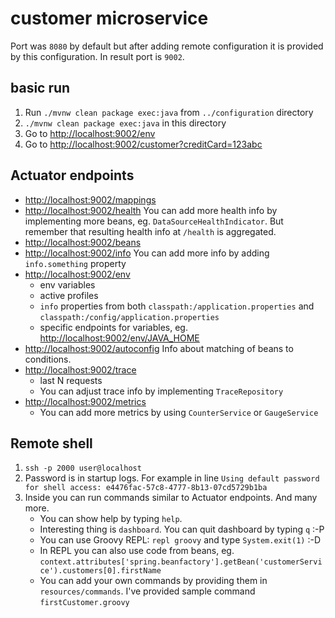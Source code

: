 customer microservice
=====================

Port was `8080` by default but after adding remote configuration
 it is provided by this configuration.
 In result port is `9002`.

basic run
---------

1. Run `./mvnw clean package exec:java` from `../configuration` directory
2. `./mvnw clean package exec:java` in this directory
3. Go to [http://localhost:9002/env]()
4. Go to [http://localhost:9002/customer?creditCard=123abc]()


Actuator endpoints
------------------

* [http://localhost:9002/mappings]()
* [http://localhost:9002/health]()
  You can add more health info by implementing more beans, eg. `DataSourceHealthIndicator`.
  But remember that resulting health info at `/health` is aggregated. 
* [http://localhost:9002/beans]()
* [http://localhost:9002/info]()
  You can add more info by adding `info.something` property
* [http://localhost:9002/env]()
   * env variables
   * active profiles
   * `info` properties from both `classpath:/application.properties` and `classpath:/config/application.properties`
   * specific endpoints for variables, eg. [http://localhost:9002/env/JAVA_HOME]()
* [http://localhost:9002/autoconfig]()
   Info about matching of beans to conditions.
* [http://localhost:9002/trace]()
   * last N requests
   * You can adjust trace info by implementing `TraceRepository`
* [http://localhost:9002/metrics]()
   * You can add more metrics by using `CounterService` or `GaugeService`
   
Remote shell
------------

1. `ssh -p 2000 user@localhost`
2. Password is in startup logs. For example in line `Using default password for shell access: e4476fac-57c8-4777-8b13-07cd5729b1ba`
3. Inside you can run commands similar to Actuator endpoints. And many more.
   * You can show help by typing `help`.
   * Interesting thing is `dashboard`. You can quit dashboard by typing `q` :-P
   * You can use Groovy REPL: `repl groovy` and type `System.exit(1)` :-D
   * In REPL you can also use code from beans, eg. `context.attributes['spring.beanfactory'].getBean('customerService').customers[0].firstName`
   * You can add your own commands by providing them in `resources/commands`. I've provided sample command `firstCustomer.groovy`

